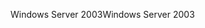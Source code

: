 <span data-ttu-id="8501e-101">Windows Server 2003</span><span class="sxs-lookup"><span data-stu-id="8501e-101">Windows Server 2003</span></span>